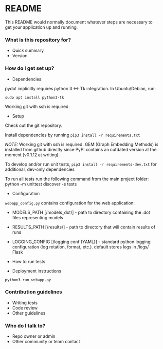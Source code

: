 # README #

This README would normally document whatever steps are necessary to get your application up and running.

### What is this repository for? ###

* Quick summary
* Version

### How do I get set up? ###

* Dependencies

pydot implicitly requires python 3 <-> Tk integration. In Ubuntu/Debian, run:

`sudo apt install python3-tk`

Working git with ssh is required.

* Setup

Check out the git repository.

Install dependencies by running `pip3 install -r requirements.txt`

*NOTE:* Working git with ssh is required. GEM (Graph Embedding Methods) is installed from github directly since PyPI contains an outdated version at the moment (v0.1.12 at writing).

To develop and/or run unit tests, `pip3 install -r requirements-dev.txt` for additional, dev-only dependencies

To run all tests run the following command from the main project folder: python -m unittest discover -s tests

* Configuration

`webapp_config.py` contains configuration for the web application:

* MODELS_PATH [<project dir>/models_dot/] - path to directory containing the .dot files representing models
* RESULTS_PATH [<project dir>/results/] - path to directory that will contain results of runs
* LOGGING_CONFIG [<project dir>/logging.conf (YAML)] - standard python logging configuration (log rotation, format, etc.). default stores logs in <project dir>/logs/
Flask

* How to run tests
* Deployment instructions

`python3 run_webapp.py`

### Contribution guidelines ###

* Writing tests
* Code review
* Other guidelines

### Who do I talk to? ###

* Repo owner or admin
* Other community or team contact